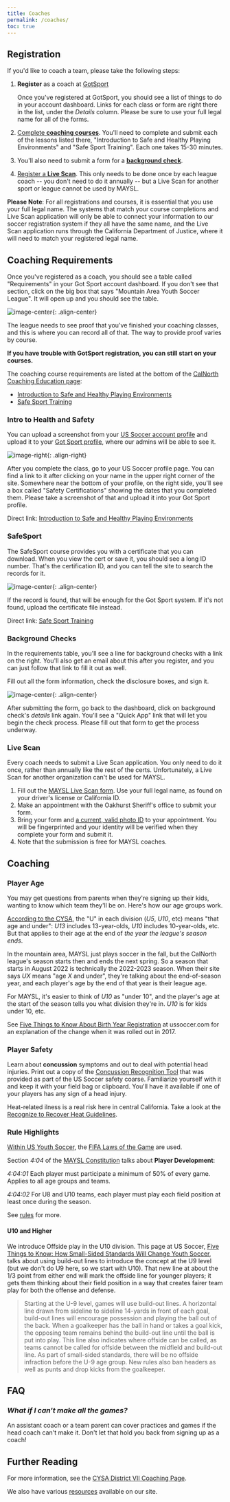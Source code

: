 ```yaml
---
title: Coaches
permalink: /coaches/
toc: true
---
```


## Registration

If you'd like to coach a team, please take the following steps:

1. **Register** as a coach at [GotSport](https://system.gotsport.com/programs/4K7316426?reg_role=coach
)

    Once you've registered at GotSport, you should see a list of
    things to do in your account dashboard. Links for each class
    or form are right there in the list, under the _Details_ column.
    Please be sure to use your full legal name for all of the forms.

2. [Complete **coaching courses**](#coaching-requirements). You'll need to complete and submit each of the lessons
   listed there, "Introduction to Safe and Healthy Playing Environments" and "Safe Sport
   Training". Each one takes 15-30 minutes.

3. You'll also need to submit a form for a [**background check**](#background-checks).

4. [Register a **Live Scan**](#live-scan). This only needs to be done once by each league
   coach -- you don't need to do it annually -- but a Live Scan for another sport or league
   cannot be used by MAYSL.

**Please Note**:
For all registrations and courses, it is essential that you use your full legal name.
The systems that match your course completions and Live Scan application will only be able
to connect your information to our soccer registration system if they all have the same name,
and the Live Scan application runs through the California Department of Justice, where it will
need to match your registered legal name.

## Coaching Requirements

Once you've registered as a coach, you should see a table called "Requirements"
in your Got Sport account dashboard. If you don't see that section, click on
the big box that says "Mountain Area Youth Soccer League". It will open up and you
should see the table.

![image-center](/files/coaching-requirements.jpg){: .align-center}

The league needs to see proof that you've finished your coaching
classes, and this is where you can record all of that.  The way to
provide proof varies by course.

**If you have trouble with GotSport registration, you can still start on your courses.**

The coaching course requirements are listed at the bottom of the [CalNorth Coaching Education
page](https://www.calnorth.org/coachingeducation):
   
   * [Introduction to Safe and Healthy Playing Environments](https://learning.ussoccer.com/coach/courses/available/32/details/6165)
   * [Safe Sport Training](https://learning.ussoccer.com/coach/courses/available/29/details/5606)

### Intro to Health and Safety

You can upload a screenshot from your [US Soccer account profile](
https://learning.ussoccer.com/coach) and upload it to your
[Got Sport profile](https://system.gotsport.com/), where our admins will be able to see it.

![image-right](/files/coach-class-screenshot.jpg){: .align-right}

After you complete the class, go to your US Soccer profile page. You can find a link to
it after clicking on your name in the upper right corner of the site. Somewhere near the
bottom of your profile, on the right side, you'll see a box called "Safety Certifications"
showing the dates that you completed them. Please take a screenshot of that and upload it
into your Got Sport profile.

Direct link: [Introduction to Safe and Healthy Playing Environments](https://learning.ussoccer.com/coach/courses/available/32/details/6165)

### SafeSport

The SafeSport course provides you with a certificate that you can download. When you
view the cert or save it, you should see a long ID number. That's the certification ID,
and you can tell the site to search the records for it.

![image-center](/files/safesport-record-check.jpg){: .align-center}

If the record is found, that will be enough for the Got Sport system. If it's not found,
upload the certificate file instead.

Direct link: [Safe Sport Training](https://learning.ussoccer.com/coach/courses/available/29/details/5606)

### Background Checks

In the requirements table, you'll see a line for background checks with a link on the right.
You'll also get an email about this after you register, and you can just follow that link to
fill it out as well.

Fill out all the form information, check the disclosure boxes, and sign it.

![image-center](/files/bg-check-screenshot.jpg){: .align-center}

After submitting the form, go back to the dashboard, click on background check's _details_ link
again. You'll see a "Quick App" link that will let you begin the check process. Please fill
out that form to get the process underway.

### Live Scan

Every coach needs to submit a Live Scan application. You only need to do it once,
rather than annually like the rest of the certs. Unfortunately, a Live Scan for
another organization can't be used for MAYSL.

   1. Fill out the [MAYSL Live Scan form](/files/calnorth-livescan-2022.pdf).
      Use your full legal name, as found on your driver's license or California ID.
   2. Make an appointment with the Oakhurst Sheriff's office to submit your form.
   3. Bring your form and [a current, valid photo ID](https://oag.ca.gov/fingerprints/locations)
      to your appointment. You will be fingerprinted and your identity will be verified when
      they complete your form and submit it.
   4. Note that the submission is free for MAYSL coaches.


## Coaching

### Player Age

You may get questions from parents when they're signing up their kids, wanting to know
which team they'll be on. Here's how our age groups work.

[According to the CYSA](https://cysadistrict7.org/forms-policies/birth-year-and-season-matrix/),
the "U" in each division (_U5_, _U10_, etc) means "that age and under": _U13_
includes 13-year-olds, _U10_ includes 10-year-olds, etc. But that applies to
their age at the end of _the year the league's season ends_.

In the mountain area, MAYSL just plays soccer in the fall, but the CalNorth
league's season starts then and ends the next spring. So a season that starts
in August 2022 is technically the 2022-2023 season. When their site says _UX_
means "age _X_ and under", they're talking about the end-of-season year,
and each player's age by the end of that year is their league age.

For MAYSL, it's easier to think of _U10_ as "under 10", and the player's age at
the start of the season tells you what division they're in. _U10_ is for kids
under 10, etc.

See [Five Things to Know About Birth Year Registration](
https://www.ussoccer.com/stories/2017/08/five-things-to-know-about-birth-year-registration)
at ussoccer.com for an explanation of the change when it was rolled out in 2017.


### Player Safety

Learn about **concussion** symptoms and out to deal with potential head injuries.
Print out a copy of the [Concussion Recognition Tool](/files/concussion-field-guide.pdf)
that was provided as part of the US Soccer safety coarse. Familiarize yourself with it
and keep it with your field bag or clipboard. You'll have it available if one of your
players has any sign of a head injury.

Heat-related ilness is a real risk here in central California. Take a look at the
[Recognize to Recover Heat Guidelines](/files/recognize-to-recover-heat-guidlines.pdf).


### Rule Highlights

[Within US Youth Soccer](https://www.usyouthsoccer.org/referees/rules-of-the-game/),
the [FIFA Laws of the Game](https://www.ussoccer.com/referee-program/laws-of-the-game)
are used.

Section _4:04_ of the [MAYSL Constitution](/files/maysl-by-laws.pdf) talks about
**Player Development**:

_4:04:01_ Each player must participate a minimum of 50% of every game. Applies to all
age groups and teams.

_4:04:02_ For U8 and U10 teams, each player must play each field position
at least once during the season.

See [rules](/rules/) for more.


#### U10 and Higher

We introduce Offside play in the U10 division. This page at US Soccer,
[Five Things to Know: How Small-Sided Standards Will Change Youth Soccer](
https://www.ussoccer.com/stories/2017/08/five-things-to-know-how-smallsided-standards-will-change-youth-soccer),
talks about using build-out lines to introduce the concept at the U9 level
(but we don't do U9 here, so we start with U10). That new line at about the
1/3 point from either end will mark the offside line for younger players;
it gets them thinking about their field position in a way that creates fairer
team play for both the offense and defense.

> Starting at the U-9 level, games will use build-out lines. A horizontal
> line drawn from sideline to sideline 14-yards in front of each goal,
> build-out lines will encourage possession and playing the ball out of the
> back. When a goalkeeper has the ball in hand or takes a goal kick, the
> opposing team remains behind the build-out line until the ball is put into
> play. This line also indicates where offside can be called, as teams cannot
> be called for offside between the midfield and build-out line. As part of
> small-sided standards, there will be no offside infraction before the U-9
> age group. New rules also ban headers as well as punts and drop kicks from
> the goalkeeper.


## FAQ

### _What if I can't make all the games?_

An assistant coach or a team parent can cover practices and games
if the head coach can't make it. Don't let that hold you back from
signing up as a coach!


## Further Reading

For more information, see the [CYSA District VII Coaching Page](
https://cysadistrict7.org/for-coaches/).

We also have various [resources](/resources/) available on our site.
